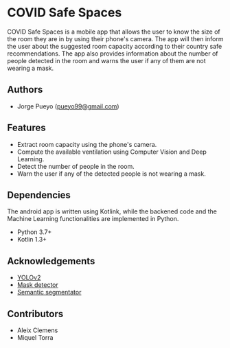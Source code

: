 # COVID Safe Spaces

COVID Safe Spaces is a mobile app that allows the user to know the size of
the room they are in by using their phone's camera. The app will then inform
the user about the suggested room capacity according to their country safe
recommendations. The app also provides information about the number of people
detected in the room and warns the user if any of them are not wearing a mask. 


## Authors

- Jorge Pueyo (pueyo99@gmail.com)

## Features

- Extract room capacity using the phone's camera.
- Compute the available ventilation using Computer Vision and Deep Learning.
- Detect the number of people in the room.
- Warn the user if any of the detected people is not wearing a mask.

## Dependencies
The android app is written using Kotlink, while the backened code
and the Machine Learning functionalities are implemented in Python.
- Python 3.7+
- Kotlin 1.3+

## Acknowledgements

 - [YOLOv2](https://pjreddie.com/darknet/yolov2/)
 - [Mask detector](https://github.com/MINED30/Face_Mask_Detection_YOLO)
 - [Semantic segmentator](https://github.com/CSAILVision/semantic-segmentation-pytorch)

## Contributors

- Aleix Clemens
- Miquel Torra

